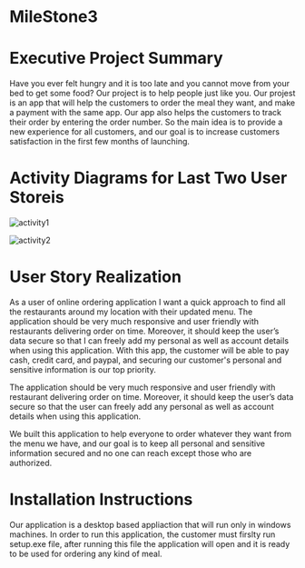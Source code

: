 # MileStone3

# Executive Project Summary 

Have you ever felt hungry and it is too late and you cannot move from your bed to get some food? Our project is to help people just like you. 
Our projest is an app that will help the customers to order the meal they want, and make a payment with the same app. Our app also helps the customers to track their order by entering the order number.  So the main idea is to provide a new experience for all customers, and our goal is to increase customers satisfaction in the first few months of launching. 


# Activity Diagrams for Last Two User Storeis 
![activity1](https://cloud.githubusercontent.com/assets/25232812/25718321/31044a0a-30cb-11e7-817d-37e8aec5a3c0.png)

![activity2](https://cloud.githubusercontent.com/assets/25232812/25718324/33390f0e-30cb-11e7-93c3-183cab040bcb.png)



# User Story Realization


As a user of online ordering application I want a quick approach to find all the restaurants around my location with their updated menu. The application should be very much responsive and user friendly with restaurants delivering order on time. Moreover, it should keep the user’s data secure so that I can freely add my personal as well as account details when using this application. With this app, the customer will be able to pay cash, credit card, and paypal, and securing our customer's personal and sensitive information is our top priority. 

The application should be very much responsive and user friendly with restaurant delivering order on time. 
Moreover, it should keep the user’s data secure so that the user can freely add any personal as well as account details when using this application.

We built this application to help everyone to order whatever they want from the menu we have, and our goal is to keep all personal and sensitive information secured and no one can reach except those who are authorized.   


# Installation Instructions 

Our application is a desktop based appliaction that will run only in windows machines. In order to run this application, the customer must firslty run setup.exe file, after running this file the application will open and it is ready to be used for ordering any kind of meal. 
